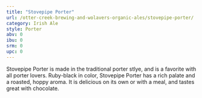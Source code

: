 ```yaml
---
title: "Stovepipe Porter"
url: /otter-creek-brewing-and-wolavers-organic-ales/stovepipe-porter/
category: Irish Ale
style: Porter
abv: 0
ibu: 0
srm: 0
upc: 0
---
```

Stovepipe Porter is made in the traditional porter stlye, and is a favorite with all porter lovers. Ruby-black in color, Stovepipe Porter has a rich palate and a roasted, hoppy aroma. It is delicious on its own or with a meal, and tastes great with chocolate.
